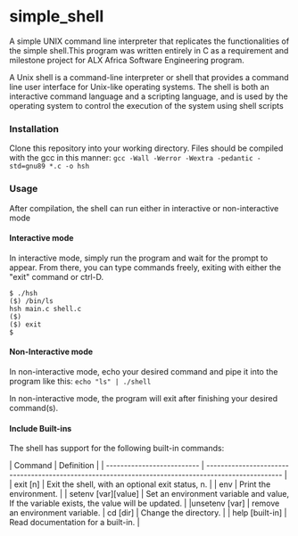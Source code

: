 # simple_shell
A simple UNIX command line interpreter that replicates the functionalities of the simple shell.This program was written entirely in C as a requirement and milestone project for ALX Africa Software Engineering program.

A Unix shell is a command-line interpreter or shell that provides a command line user interface for Unix-like operating systems. The shell is both an interactive command language and a scripting language, and is used by the operating system to control the execution of the system using shell scripts

### Installation

Clone this repository into your working directory. Files should be compiled with the gcc in this manner: ```gcc -Wall -Werror -Wextra -pedantic -std=gnu89 *.c -o hsh```

### Usage

After compilation, the shell can run either in interactive or non-interactive mode

#### Interactive mode

In interactive mode, simply run the program and wait for the prompt to appear. From there, you can type commands freely, exiting with either the "exit" command or ctrl-D.

```example
$ ./hsh
($) /bin/ls
hsh main.c shell.c
($)
($) exit
$
```

#### Non-Interactive mode

In non-interactive mode, echo your desired command and pipe it into the program like this:
```echo "ls" | ./shell```

In non-interactive mode, the program will exit after finishing your desired command(s).

#### Include Built-ins

The shell has support for the following built-in commands:

| Command                    | Definition
|
| -------------------------- | --------------------------------------------------------------------------------------------------- |
| exit [n]                   | Exit the shell, with an optional exit status, n.
|
| env                        | Print the environment.
|
| setenv [var][value]        | Set an environment variable and value, If the variable exists, the value will be updated.            |
|unsetenv [var]              | remove an environment variable.
|
cd [dir]                     | Change the directory.
|
| help [built-in]            | Read documentation for a built-in.
|


